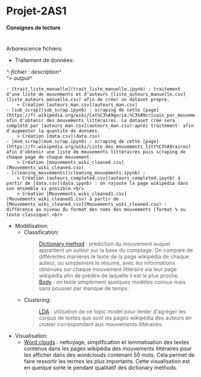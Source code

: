 # Projet-2AS1
**Consignes de lecture**
#
Arborescence fichiers:<br>


- Traitement de données:

*^-fichier : description^*<br>
     *^> output^*
    
    - [trait_liste_manuelle](trait_liste_manuelle.ipynb) : traitement d'une liste de mouvements et d'auteurs [liste_auteurs_manuelle.csv](liste_auteurs_manuelle.csv) afin de créer un dataset propre.
        > Création [auteurs_man.csv](auteurs_man.csv)
    - [sub_scrap](sub_scrap.ipynb) : scraping de cette [page](https://fr.wikipedia.org/wiki/Cat%C3%A9gorie:%C3%89crivain_par_mouvement_ou_courant_litt%C3%A9raire) afin d'obtenir des mouvements littéraires. Le dataset créé sera complété par [auteurs_man.csv](auteurs_man.csv)-après traitement- afin d'augmenter la quantité de données.
        > Création [data.csv](data.csv)
    - [mvm_scrap](mvm_scrap.ipynb) : scraping de cette [page](https://fr.wikipedia.org/wiki/Liste_des_mouvements_litt%C3%A9raires) afin d'obtenir une liste de mouvements littéraires puis scraping de chaque page de chaque mouvement.
        > Création [mouvements_wiki_cleaned.csv](Mouvements_wiki_cleaned.csv) 
    - [cleaning_mouvements](cleaning_mouvements.ipynb) : 
        > Création [auteurs_completed.csv](auteurs_completed.ipynb) à partir de [data.csv](data.ipynb) : on rajoute la page wikipedia dans son ensemble si possible.<br>
        > Création [Mouvements_wiki_cleaned1.csv](Mouvements_wiki_cleaned1.csv) à partir de [Mouvements_wiki_cleaned.csv](Mouvements_wiki_cleaned.csv) : différence au niveau du format des noms des mouvements (format % ou texte classique).<br>
- Modélisation:
    - Classification:
        > [Dictionary method](pred_dictionary_method.ipynb) : prédiction du mouvement auquel appartient un auteur sur la base du comptage. On compare de différentes manières le texte de la page wikipédia de chaque auteur, ou simplement le résumé, avec les informations obtenues sur chaque mouvement littéraire via leur page wikipédia afin de prédire de laquelle il est le plus proche.<br>
        > [Body](body.ipynb) : on teste simplement quelques modèles connus mais sans pousser par manque de temps.
    - Clustering: 
        > [LDA](LDA.ipynb) : utilisation de ce topic model pour tenter d'agréger les corpus de textes que sont les pages wikipédia des auteurs en cluster correspondant aux mouvements littéraires.
- Visualisation:
    - [Word clouds](projet_python_visualisation(1).ipynb) : nettoyage, simplification et lemmatisation des textes contenus dans les pages wikipédia des mouvements littéraires pour les afficher dans des wordclouds contenant 50 mots. Cela permet de faire ressortir les termes les plus importants. Cette visualisation est en quelque sorte le pendant qualitatif des dictionary methods.
